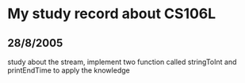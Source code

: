 # My study record about CS106L

## 28/8/2005
study about the stream, implement two function called stringToInt and printEndTime to apply the knowledge 
